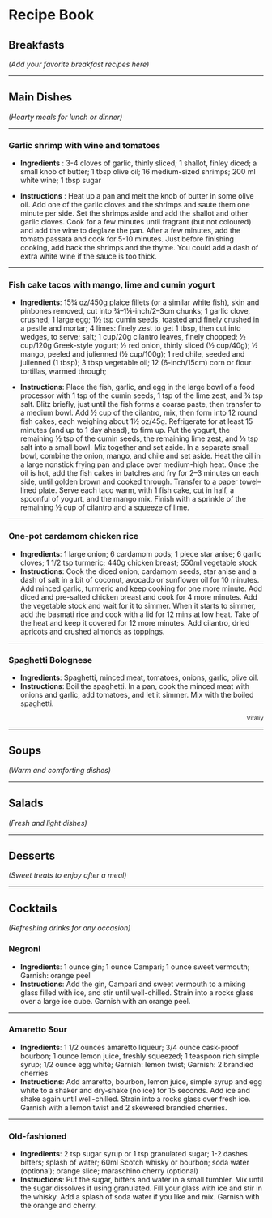 # Recipe Book

## Breakfasts
*(Add your favorite breakfast recipes here)*

---

## Main Dishes
*(Hearty meals for lunch or dinner)*

---

### Garlic shrimp with wine and tomatoes

- **Ingredients** : 3-4 cloves of garlic, thinly sliced; 1 shallot, finley diced; a small knob of butter; 1 tbsp olive oil; 16 medium-sized shrimps; 200 ml white wine; 1 tbsp sugar

- **Instructions** : Heat up a pan and melt the knob of butter in some olive oil. Add one of the garlic cloves and the shrimps and saute them one minute per side. Set the shrimps aside and add the shallot and other garlic cloves. Cook for a few minutes until fragrant (but not coloured) and add the wine to deglaze the pan. After a few minutes, add the tomato passata and cook for 5-10 minutes. Just before finishing cooking, add back the shrimps and the thyme. You could add a dash of extra white wine if the sauce is too thick.

---

### Fish cake tacos with mango, lime and cumin yogurt

- **Ingredients**: 15¾ oz/450g plaice fillets (or a similar white fish), skin and pinbones removed, cut into ¾–1¼-inch/2–3cm chunks; 1 garlic clove, crushed; 1 large egg; 1½ tsp cumin seeds, toasted and finely crushed in a pestle and mortar; 4 limes: finely zest to get 1 tbsp, then cut into wedges, to serve; salt; 1 cup/20g cilantro leaves, finely chopped; ½ cup/120g Greek-style yogurt; ½ red onion, thinly sliced (½ cup/40g); ½ mango, peeled and julienned (½ cup/100g); 1 red chile, seeded and julienned (1 tbsp); 3 tbsp vegetable oil; 12 (6-inch/15cm) corn or flour tortillas, warmed through;

- **Instructions**: Place the fish, garlic, and egg in the large bowl of a food processor with 1 tsp of the cumin seeds, 1 tsp of the lime zest, and ¾ tsp salt. Blitz briefly, just until the fish forms a coarse paste, then transfer to a medium bowl. Add ½ cup of the cilantro, mix, then form into 12 round fish cakes, each weighing about 1½ oz/45g. Refrigerate for at least 15 minutes (and up to 1 day ahead), to firm up. Put the yogurt, the remaining ½ tsp of the cumin seeds, the remaining lime zest, and ⅛ tsp salt into a small bowl. Mix together and set aside. In a separate small bowl, combine the onion, mango, and chile and set aside. Heat the oil in a large nonstick frying pan and place over medium-high heat. Once the oil is hot, add the fish cakes in batches and fry for 2–3 minutes on each side, until golden brown and cooked through. Transfer to a paper towel–lined plate. Serve each taco warm, with 1 fish cake, cut in half, a spoonful of yogurt, and the mango mix. Finish with a sprinkle of the remaining ½ cup of cilantro and a squeeze of lime.

---

### One-pot cardamom chicken rice

- **Ingredients**: 1 large onion; 6 cardamom pods; 1 piece star anise; 6 garlic cloves; 1 1/2 tsp turmeric; 440g chicken breast; 550ml vegetable stock
- **Instructions**: Cook the diced onion, cardamom seeds, star anise and a dash of salt in a bit of coconut, avocado or sunflower oil for 10 minutes. Add minced garlic, turmeric and keep cooking for one more minute. Add diced and pre-salted chicken breast and cook for 4 more minutes. Add the vegetable stock and wait for it to simmer. When it starts to simmer, add the basmati rice and cook with a lid for 12 mins at low heat. Take of the heat and keep it covered for 12 more minutes. Add cilantro, dried apricots and crushed almonds as toppings.

---

### Spaghetti Bolognese
- **Ingredients**: Spaghetti, minced meat, tomatoes, onions, garlic, olive oil.
- **Instructions**: Boil the spaghetti. In a pan, cook the minced meat with onions and garlic, add tomatoes, and let it simmer. Mix with the boiled spaghetti.
<div style="text-align: right;">
    <small>Vitaliy</small>
</div>

---

## Soups
*(Warm and comforting dishes)*

---

## Salads
*(Fresh and light dishes)*

---

## Desserts
*(Sweet treats to enjoy after a meal)*

---

## Cocktails
*(Refreshing drinks for any occasion)*

### Negroni

- **Ingredients**: 1 ounce gin; 1 ounce Campari; 1 ounce sweet vermouth; Garnish: orange peel
- **Instructions**: Add the gin, Campari and sweet vermouth to a mixing glass filled with ice, and stir until well-chilled. Strain into a rocks glass over a large ice cube. Garnish with an orange peel. 

---

### Amaretto Sour

- **Ingredients**: 1 1/2 ounces amaretto liqueur; 3/4 ounce cask-proof bourbon; 1 ounce lemon juice, freshly squeezed; 1 teaspoon rich simple syrup; 1/2 ounce egg white; Garnish: lemon twist; Garnish: 2 brandied cherries
- **Instructions**: Add amaretto, bourbon, lemon juice, simple syrup and egg white to a shaker and dry-shake (no ice) for 15 seconds. Add ice and shake again until well-chilled. Strain into a rocks glass over fresh ice. Garnish with a lemon twist and 2 skewered brandied cherries. 


---

### Old-fashioned

- **Ingredients**: 2 tsp sugar syrup or 1 tsp granulated sugar; 1-2 dashes bitters; splash of water; 60ml Scotch whisky or bourbon; soda water (optional); orange slice; maraschino cherry (optional)
- **Instructions**: Put the sugar, bitters and water in a small tumbler. Mix until the sugar dissolves if using granulated. Fill your glass with ice and stir in the whisky. Add a splash of soda water if you like and mix. Garnish with the orange and cherry.

